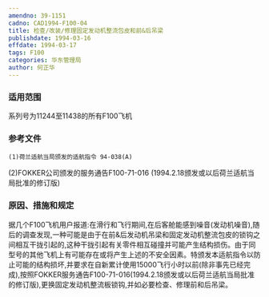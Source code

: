 ```yaml
---
amendno: 39-1151
cadno: CAD1994-F100-04
title: 检查/改装/修理固定发动机整流包皮和前&后吊梁
publishdate: 1994-03-16
effdate: 1994-03-17
tags: F100
categories: 华东管理局
author: 何正华
---
```


### 适用范围 
系列号为11244至11438的所有F100飞机

<!--more-->
### 参考文件
    (1)荷兰适航当局颁发的适航指令 94-038(A) 
(2)FOKKER公司颁发的服务通告F100-71-016 (1994.2.18颁发或以后荷兰适航当局批准的修订版) 

### 原因、措施和规定 
据几个F100飞机用户报道:在滑行和飞行期间,在后客舱能感到噪音(发动机噪音),随后的调查发现,一种可能是由于在前&后发动机吊梁和固定发动机整流包皮的锁钩之间相互干拢引起的,这种干拢引起有关零件相互碰撞并可能产生结构损伤。由于同型号的其他飞机上有可能存在或将产生上述的不安全因素。特颁发本适航指令以防止可能的结构损坏,并要求在自新累计使用15000飞行小时以前(除非事先已经完成),按照FOKKER服务通告F100-71-016(1994.2.18颁发或以后荷兰适航当局批准的修订版),更换固定发动机整流板锁钩,并如必要检查、修理前和后吊梁。
